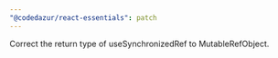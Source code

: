 ```yaml
---
"@codedazur/react-essentials": patch
---
```


Correct the return type of useSynchronizedRef to MutableRefObject.
